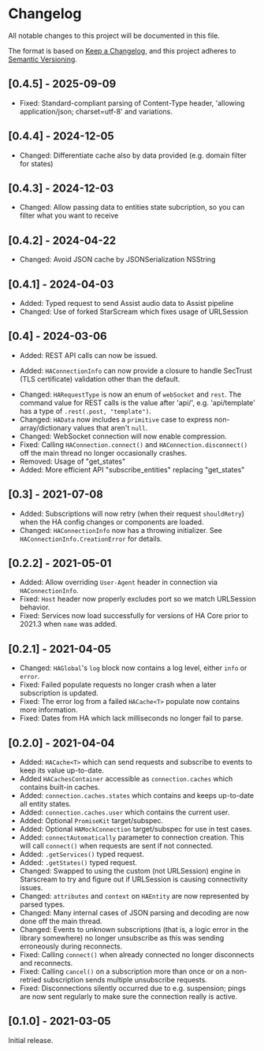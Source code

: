 # Changelog
All notable changes to this project will be documented in this file.

The format is based on [Keep a Changelog](https://keepachangelog.com/en/1.0.0/),
and this project adheres to [Semantic Versioning](https://semver.org/spec/v2.0.0.html).

## [0.4.5] - 2025-09-09
- Fixed: Standard-compliant parsing of Content-Type header, 'allowing application/json; charset=utf-8' and variations.

## [0.4.4] - 2024-12-05
- Changed: Differentiate cache also by data provided (e.g. domain filter for states)

## [0.4.3] - 2024-12-03
- Changed: Allow passing data to entities state subcription, so you can filter what you want to receive

## [0.4.2] - 2024-04-22
- Changed: Avoid JSON cache by JSONSerialization NSString

## [0.4.1] - 2024-04-03
- Added: Typed request to send Assist audio data to Assist pipeline
- Changed: Use of forked StarScream which fixes usage of URLSession

## [0.4] - 2024-03-06
- Added: REST API calls can now be issued.
* Added: `HAConnectionInfo` can now provide a closure to handle SecTrust (TLS certificate) validation other than the default.
- Changed: `HARequestType` is now an enum of `webSocket` and `rest`. The command value for REST calls is the value after 'api/', e.g. 'api/template' has a type of `.rest(.post, "template")`.
- Changed: `HAData` now includes a `primitive` case to express non-array/dictionary values that aren't `null`.
- Changed: WebSocket connection will now enable compression.
- Fixed: Calling `HAConnection.connect()` and `HAConnection.disconnect()` off the main thread no longer occasionally crashes.
- Removed: Usage of "get_states"
- Added: More efficient API "subscribe_entities" replacing "get_states"

## [0.3] - 2021-07-08
- Added: Subscriptions will now retry (when their request `shouldRetry`) when the HA config changes or components are loaded.
- Changed: `HAConnectionInfo` now has a throwing initializer. See `HAConnectionInfo.CreationError` for details.

## [0.2.2] - 2021-05-01
- Added: Allow overriding `User-Agent` header in connection via `HAConnectionInfo`.
- Fixed: `Host` header now properly excludes port so we match URLSession behavior.
- Fixed: Services now load successfully for versions of HA Core prior to 2021.3 when `name` was added.

## [0.2.1] - 2021-04-05
- Changed: `HAGlobal`'s `log` block now contains a log level, either `info` or `error`.
- Fixed: Failed populate requests no longer crash when a later subscription is updated.
- Fixed: The error log from a failed `HACache<T>` populate now contains more information.
- Fixed: Dates from HA which lack milliseconds no longer fail to parse.

## [0.2.0] - 2021-04-04
- Added: `HACache<T>` which can send requests and subscribe to events to keep its value up-to-date.
- Added `HACachesContainer` accessible as `connection.caches` which contains built-in caches.
- Added: `connection.caches.states` which contains and keeps up-to-date all entity states.
- Added: `connection.caches.user` which contains the current user.
- Added: Optional `PromiseKit` target/subspec.
- Added: Optional `HAMockConnection` target/subspec for use in test cases.
- Added: `connectAutomatically` parameter to connection creation. This will call `connect()` when requests are sent if not connected.
- Added: `.getServices()` typed request.
- Added: `.getStates()` typed request.
- Changed: Swapped to using the custom (not URLSession) engine in Starscream to try and figure out if URLSession is causing connectivity issues.
- Changed: `attributes` and `context` on `HAEntity` are now represented by parsed types.
- Changed: Many internal cases of JSON parsing and decoding are now done off the main thread.
- Changed: Events to unknown subscriptions (that is, a logic error in the library somewhere) no longer unsubscribe as this was sending erroneously during reconnects.
- Fixed: Calling `connect()` when already connected no longer disconnects and reconnects.
- Fixed: Calling `cancel()` on a subscription more than once or on a non-retried subscription sends multiple unsubscribe requests.
- Fixed: Disconnections silently occurred due to e.g. suspension; pings are now sent regularly to make sure the connection really is active.

## [0.1.0] - 2021-03-05
Initial release.

<!--
Types of changes

- Added for new features.
- Changed for changes in existing functionality.
- Deprecated for soon-to-be removed features.
- Removed for now removed features.
- Fixed for any bug fixes.
- Security in case of vulnerabilities.
-->
